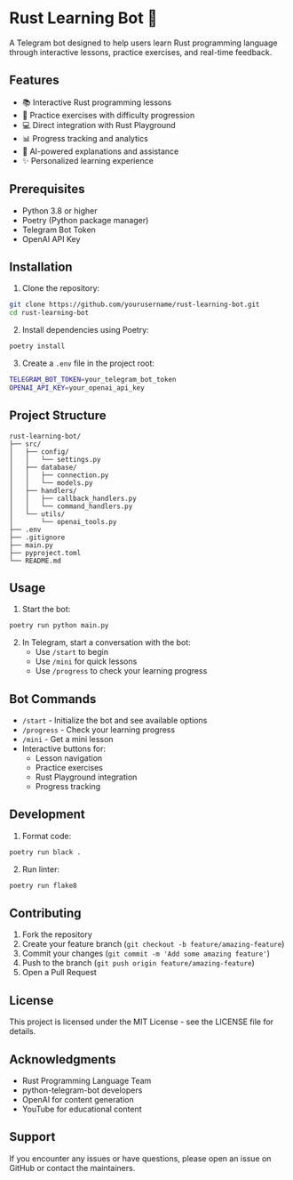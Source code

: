 # Rust Learning Bot 🦀

A Telegram bot designed to help users learn Rust programming language through interactive lessons, practice exercises, and real-time feedback.

## Features

- 📚 Interactive Rust programming lessons
- 🎯 Practice exercises with difficulty progression
- 💻 Direct integration with Rust Playground
- 📊 Progress tracking and analytics
- 🤖 AI-powered explanations and assistance
- ✨ Personalized learning experience

## Prerequisites

- Python 3.8 or higher
- Poetry (Python package manager)
- Telegram Bot Token
- OpenAI API Key

## Installation

1. Clone the repository:
```bash
git clone https://github.com/yourusername/rust-learning-bot.git
cd rust-learning-bot
```

2. Install dependencies using Poetry:
```bash
poetry install
```

3. Create a `.env` file in the project root:
```bash
TELEGRAM_BOT_TOKEN=your_telegram_bot_token
OPENAI_API_KEY=your_openai_api_key
```

## Project Structure

```
rust-learning-bot/
├── src/
│   ├── config/
│   │   └── settings.py
│   ├── database/
│   │   ├── connection.py
│   │   └── models.py
│   ├── handlers/
│   │   ├── callback_handlers.py
│   │   └── command_handlers.py
│   └── utils/
│       └── openai_tools.py
├── .env
├── .gitignore
├── main.py
├── pyproject.toml
└── README.md
```

## Usage

1. Start the bot:
```bash
poetry run python main.py
```

2. In Telegram, start a conversation with the bot:
   - Use `/start` to begin
   - Use `/mini` for quick lessons
   - Use `/progress` to check your learning progress

## Bot Commands

- `/start` - Initialize the bot and see available options
- `/progress` - Check your learning progress
- `/mini` - Get a mini lesson
- Interactive buttons for:
  - Lesson navigation
  - Practice exercises
  - Rust Playground integration
  - Progress tracking

## Development

1. Format code:
```bash
poetry run black .
```

2. Run linter:
```bash
poetry run flake8
```

## Contributing

1. Fork the repository
2. Create your feature branch (`git checkout -b feature/amazing-feature`)
3. Commit your changes (`git commit -m 'Add some amazing feature'`)
4. Push to the branch (`git push origin feature/amazing-feature`)
5. Open a Pull Request

## License

This project is licensed under the MIT License - see the LICENSE file for details.

## Acknowledgments

- Rust Programming Language Team
- python-telegram-bot developers
- OpenAI for content generation
- YouTube for educational content

## Support

If you encounter any issues or have questions, please open an issue on GitHub or contact the maintainers.
